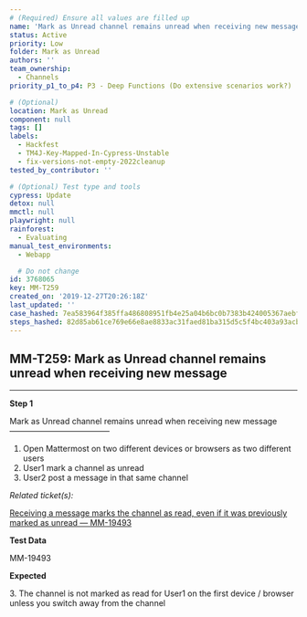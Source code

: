 ```yaml
---
# (Required) Ensure all values are filled up
name: 'Mark as Unread channel remains unread when receiving new message'
status: Active
priority: Low
folder: Mark as Unread
authors: ''
team_ownership:
  - Channels
priority_p1_to_p4: P3 - Deep Functions (Do extensive scenarios work?)

# (Optional)
location: Mark as Unread
component: null
tags: []
labels:
  - Hackfest
  - TM4J-Key-Mapped-In-Cypress-Unstable
  - fix-versions-not-empty-2022cleanup
tested_by_contributor: ''

# (Optional) Test type and tools
cypress: Update
detox: null
mmctl: null
playwright: null
rainforest:
  - Evaluating
manual_test_environments:
  - Webapp

  # Do not change
id: 3768065
key: MM-T259
created_on: '2019-12-27T20:26:18Z'
last_updated: ''
case_hashed: 7ea583964f385ffa486808951fb4e25a04b6bc0b7383b424005367aebf3379cba8e0f35a9ef9b2692d76e78c1761f4ff
steps_hashed: 82d85ab61ce769e66e8ae8833ac31faed81ba315d5c5f4bc403a93acbfe9cf8fc6fc62f5ef0a83d4f7ad550664a39f75
---
```


<!-- (Auto-generated) Based on frontmatter's "key" and "name" -->

## MM-T259: Mark as Unread channel remains unread when receiving new message

---

**Step 1**

Mark as Unread channel remains unread when receiving new message\
–––––––––––––––––––––––––

1. Open Mattermost on two different devices or browsers as two different users
2. User1 mark a channel as unread
3. User2 post a message in that same channel

_Related ticket(s):_

[Receiving a message marks the channel as read, even if it was previously marked as unread — MM-19493](https://mattermost.atlassian.net/browse/MM-19493)

**Test Data**

MM-19493

**Expected**

3\. The channel is not marked as read for User1 on the first device / browser unless you switch away from the channel
